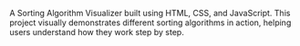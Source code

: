 A Sorting Algorithm Visualizer built using HTML, CSS, and JavaScript. This project visually demonstrates different sorting algorithms in action, helping users understand how they work step by step.
